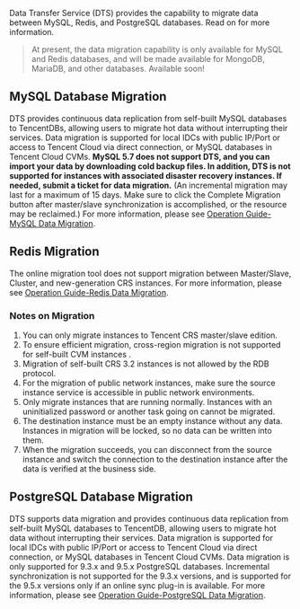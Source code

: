 Data Transfer Service (DTS) provides the capability to migrate data between MySQL, Redis, and PostgreSQL databases. Read on for more information.
>At present, the data migration capability is only available for MySQL and Redis databases, and will be made available for MongoDB, MariaDB, and other databases. Available soon!

##  MySQL Database Migration
DTS provides continuous data replication from self-built MySQL databases to TencentDBs, allowing users to migrate hot data without interrupting their services. Data migration is supported for local IDCs with public IP/Port or access to Tencent Cloud via direct connection, or MySQL databases in Tencent Cloud CVMs. **MySQL 5.7 does not support DTS, and you can import your data by downloading cold backup files. In addition, DTS is not supported for instances with associated disaster recovery instances. If needed, submit a ticket for data migration.** (An incremental migration may last for a maximum of 15 days. Make sure to click the Complete Migration button after master/slave synchronization is accomplished, or the resource may be reclaimed.)
For more information, please see [Operation Guide-MySQL Data Migration](/document/product/571/13728).

## Redis Migration
The online migration tool does not support migration between Master/Slave, Cluster, and new-generation CRS instances.
For more information, please see [Operation Guide-Redis Data Migration](/document/product/571/13748).
### Notes on Migration
1. You can only migrate instances to Tencent CRS master/slave edition.
2. To ensure efficient migration, cross-region migration is not supported for self-built CVM instances .
3. Migration of self-built CRS 3.2 instances is not allowed by the RDB protocol.
4. For the migration of public network instances, make sure the source instance service is accessible in public network environments.
5. Only migrate instances that are running normally. Instances with an uninitialized password or another task going on cannot be migrated.
6. The destination instance must be an empty instance without any data. Instances in migration will be locked, so no data can be written into them.
7. When the migration succeeds, you can disconnect from the source instance and switch the connection to the destination instance after the data is verified at the business side.

## PostgreSQL Database Migration
DTS supports data migration and provides continuous data replication from self-built MySQL databases to TencentDB, allowing users to migrate hot data without interrupting their services. Data migration is supported for local IDCs with public IP/Port or access to Tencent Cloud via direct connection, or MySQL databases in Tencent Cloud CVMs. Data migration is only supported for 9.3.x and 9.5.x PostgreSQL databases. Incremental synchronization is not supported for the 9.3.x versions, and is supported for the 9.5.x versions only if an online sync plug-in is available.
For more information, please see [Operation Guide-PostgreSQL Data Migration](/document/product/571/16309).
 
 

